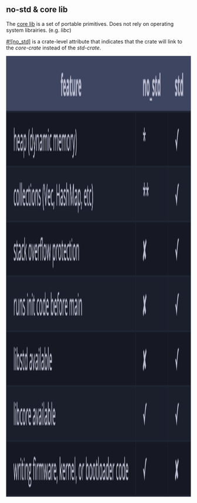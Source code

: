 ## no-std & core lib

The [core lib](https://doc.rust-lang.org/core/) is a set of portable primitives. Does not rely on operating system librairies. (e.g. *libc*)


[#!\[no_std\]](https://rust-embedded.github.io/book/intro/no-std.html) is a crate-level attribute that indicates that the crate will link to the *core-crate* instead of the *std-crate*.

<img src="lib/images/no-std.png" style="height:30vh"/>